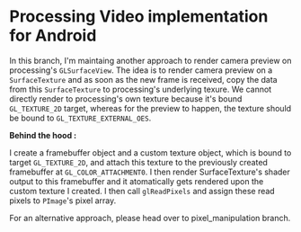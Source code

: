 # Processing Video implementation for Android
In this branch, I'm maintaing another approach to render camera preview on processing's `GLSurfaceView`.
The idea is to render camera preview on a `SurfaceTexture` and as soon as the new frame is received, copy the data from this `SurfaceTexture` to processing's underlying texure. 
We cannot directly render to processing's own texture because it's bound `GL_TEXTURE_2D` target, whereas for the preview to happen, the texture should be bound to `GL_TEXTURE_EXTERNAL_OES`.

**Behind the hood :**

I create a framebuffer object and a custom texture object, which is bound to target `GL_TEXTURE_2D`, and attach this texture to the previously created framebuffer at `GL_COLOR_ATTACHMENT0`. I then render SurfaceTexture's shader output to this framebuffer and it atomatically gets rendered upon the custom texture I created. I then call `glReadPixels` and assign these read pixels to `PImage`'s pixel array.

For an alternative approach, please head over to pixel_manipulation branch.
